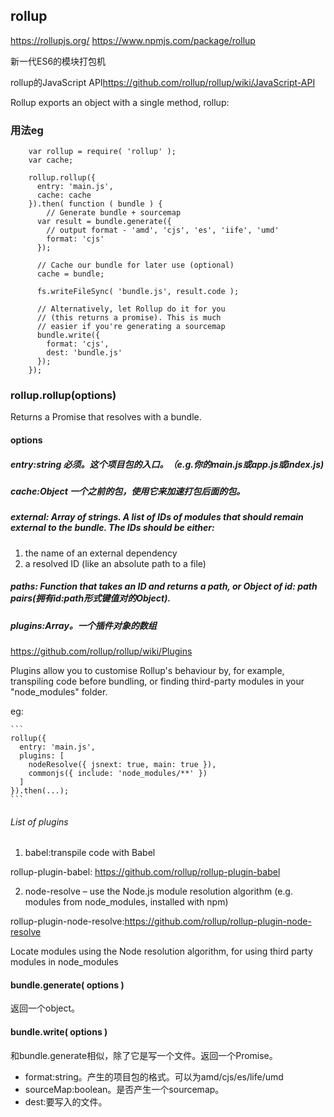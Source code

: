 ## rollup
<https://rollupjs.org/>
<https://www.npmjs.com/package/rollup>

新一代ES6的模块打包机

rollup的JavaScript API<https://github.com/rollup/rollup/wiki/JavaScript-API>

Rollup exports an object with a single method, rollup:

### 用法eg
```	
	var rollup = require( 'rollup' );
	var cache;

	rollup.rollup({
	  entry: 'main.js',
	  cache: cache
	}).then( function ( bundle ) {
	 	// Generate bundle + sourcemap
	  var result = bundle.generate({
	    // output format - 'amd', 'cjs', 'es', 'iife', 'umd'
	    format: 'cjs'
	  });
	
	  // Cache our bundle for later use (optional)
	  cache = bundle;
	
	  fs.writeFileSync( 'bundle.js', result.code );
	
	  // Alternatively, let Rollup do it for you
	  // (this returns a promise). This is much
	  // easier if you're generating a sourcemap
	  bundle.write({
	    format: 'cjs',
	    dest: 'bundle.js'
	  });
	});
```
### rollup.rollup(options)
Returns a Promise that resolves with a bundle. 

####  options
##### entry:string 必须。这个项目包的入口。（e.g.你的main.js或app.js或index.js)

##### cache:Object  一个之前的包，使用它来加速打包后面的包。

##### external: Array of strings. A list of IDs of modules that should remain external to the bundle. The IDs should be either:
  1. the name of an external dependency
  2. a resolved ID (like an absolute path to a file)

##### paths: Function  that takes an ID and returns a path, or Object of **id: path pairs**(拥有id:path形式键值对的Object).

##### plugins:Array。一个插件对象的数组
<https://github.com/rollup/rollup/wiki/Plugins>

Plugins allow you to customise Rollup's behaviour by, for example, transpiling code before bundling, or finding third-party modules in your "node_modules" folder.

eg:

    ```
    rollup({
      entry: 'main.js',
      plugins: [
        nodeResolve({ jsnext: true, main: true }),
        commonjs({ include: 'node_modules/**' })
      ]
    }).then(...);
    ```

###### List of plugins
1. babel:transpile code with Babel

rollup-plugin-babel:
    <https://github.com/rollup/rollup-plugin-babel>

2. node-resolve – use the Node.js module resolution algorithm (e.g. modules from node_modules, installed with npm)

rollup-plugin-node-resolve:<https://github.com/rollup/rollup-plugin-node-resolve>

Locate modules using the Node resolution algorithm, for using third party modules in node_modules


#### bundle.generate( options )
返回一个object。

#### bundle.write( options )
和bundle.generate相似，除了它是写一个文件。返回一个Promise。

- format:string。产生的项目包的格式。可以为amd/cjs/es/life/umd
- sourceMap:boolean。是否产生一个sourcemap。
- dest:要写入的文件。